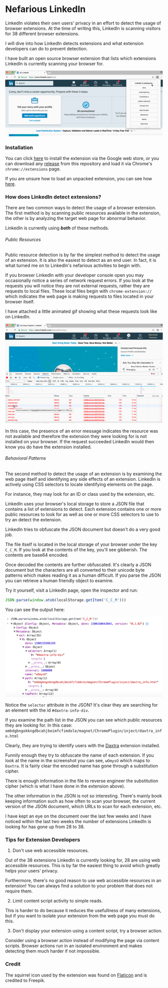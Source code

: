# Nefarious LinkedIn 

LinkedIn violates their own users' privacy in an effort to detect the usage of 
browser extensions. At the time of writing this, LinkedIn is scanning visitors 
for 38 different browser extensions. 

I will dive into how LinkedIn detects extensions and what extension developers 
can do to prevent detection. 

I have built an open source browser extension that lists which extensions 
LinkedIn is currently scanning your browser for.

![Demo](images/demo.gif?raw=true "Nefarious LinkedIn Extension Demo")

### Installation 

You can click [here](https://chrome.google.com/webstore/detail/nefarious-linkedin/mpkhbmjfapljfhjopagghpfgbmghjpah)
to install the extension via the Google web store, or you can download any 
[release](https://github.com/prophittcorey/nefarious-linkedin/releases) from this 
repository and load it via Chrome's `chrome://extensions` page.

If you are unsure how to load an unpacked extension, you can see how [here](https://developer.chrome.com/extensions/getstarted#unpacked).

### How does LinkedIn detect extensions?

There are two common ways to detect the usage of a browser extension. The first 
method is by scanning public resources available in the extension, the other is
by analyzing the target web page for abnormal behavior. 

LinkedIn is currently using _**both**_ of these methods. 

###### Public Resources

Public resource detection is by far the simplest method to detect the usage of 
an extension. It is also the easiest to detect as an end user. In fact, it is 
what turned me on to LinkedIn's nefarious activities to begin with.

If you browser LinkedIn with your developer console open you may occasionally 
notice a series of network request errors. If you look at the requests you will
notice they are not external requests, rather they are requests to local files.
These local files begin with `chrome-extension://` which indicates the web page
is making requests to files located in your browser itself. 

I have attached a little animated gif showing what these requests look like on 
LinkedIn. 

![LinkedIn Spying](./images/spying.gif "LinkedIn Spying")

In this case, the presence of an error message indicates the resource was not 
available and therefore the extension they were looking for is not installed on
your browser. If the request succeeded LinkedIn would then know you do have the 
extension installed. 

###### Behavioral Patterns

The second method to detect the usage of an extension is by examining the web 
page itself and identifying any side effects of an extension. LinkedIn is 
actively using CSS selectors to locate identifying elements on the page. 

For instance, they may look for an ID or class used by the extension, etc. 

LinkedIn uses your browser's local storage to store a JSON file that contains 
a list of extensions to detect. Each extension contains one or more public 
resources to look for as well as one or more CSS selectors to use to try an
detect the extension. 

LinkedIn tries to obfuscate the JSON document but doesn't do a very good job. 

The file itself is located in the local storage of your browser under the key 
`C_C_M`. If you look at the contents of the key, you'll see gibberish. The 
contents are base64 encoded. 

Once decoded the contents are further obfuscated. It's clearly a JSON document 
but the characters are all converted to their unicode byte patterns which makes 
reading it as a human difficult. If you parse the JSON you can retrieve a human 
friendly object to examine. 

Try it yourself, visit a LinkedIn page, open the inspector and run:

```javascript 
JSON.parse(window.atob(localStorage.getItem('C_C_M')))
```

You can see the output here: 

![Local Storage Contents](./images/localstorage.png?raw=true "Local Storage Contents")

Notice the `selector` attribute in the JSON? It's clear they are searching for 
an element with the id `#daxtra-info-div`. 

If you examine the path list in the JSON you can see which public resources they
are looking for. In this case: `ombdgbngokkngdbcahjbeimfcfimdole/magnet/ChromePlugin/inject/daxtra_info.html`

Clearly, they are trying to identify users with the 
[Daxtra](https://chrome.google.com/webstore/detail/daxtra-magnet/ombdgbngokkngdbcahjbeimfcfimdole?hl=en) 
extension installed.

Funnily enough they try to obfuscate the name of each extension. If you look at
the name in the screenshot you can see, `wOmysO` which maps to `Daxtra`. It is 
fairly clear the encoded name has gone through a substitution cipher.

There is enough information in the file to reverse engineer the substitution 
cipher (which is what I have done in the extension above). 

The other information in the JSON is not so interesting. There's mainly book
keeping information such as how often to scan your browser, the current version
of the JSON document, which URLs to scan for each extension, etc.

I have kept an eye on the document over the last few weeks and I have noticed 
within the last two weeks the number of extensions LinkedIn is looking for has 
gone up from 28 to 38.

### Tips for Extension Developers

1. Don't use web accessible resources.

Out of the 38 extensions LinkedIn is currently looking for, 28 are using web 
accessible resources. This is by far the easiest thing to avoid which greatly
helps your users' privacy. 

Furthermore, there's no good reason to use web accessible resources in an 
extension! You can always find a solution to your problem that does not require
them. 

2. Limit content script activity to simple reads. 

This is harder to do because it reduces the usefullness of many extensions, but
if you want to isolate your extension from the web page you must do this. 

3. Don't display your extension using a content script, try a browser action.

Consider using a browser action instead of modifying the page via content 
scripts. Browser actions run in an isolated environment and makes detecting them
much harder if not impossible. 
    
### Credit 

The squirrel icon used by the extension was found on 
[Flaticon](http://www.flaticon.com/) and is credited to Freepik. 
